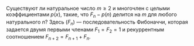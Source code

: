 Существуют ли натуральное число $m\ge 2$ и многочлен с целыми коэффициентами $p\left( x \right)$, такие, что ${{F}_{n}}-p\left( n \right)$ делится на $m$ для любого натурального $n$? Здесь $\left( {{F}_{n}} \right)$ — последовательность Фибоначчи, которая задается двумя первыми членами ${{F}_{1}}={{F}_{2}}=1$ и рекуррентным соотношением ${{F}_{n+2}}={{F}_{n+1}}+{{F}_{n}}$.